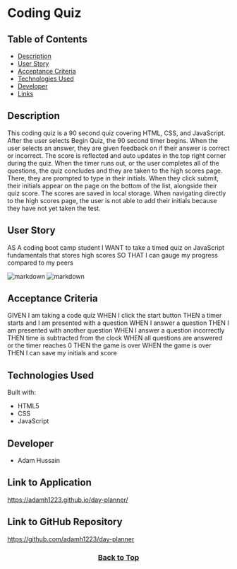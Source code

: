 # Coding Quiz

## Table of Contents

* [Description](#description)
* [User Story](#user-story)
* [Acceptance Criteria](#acceptance-criteria)
* [Technologies Used](#technologies-used)
* [Developer](#developer)
* [Links](#link-to-application)

## Description
This coding quiz is a 90 second quiz covering HTML, CSS, and JavaScript. After the user selects Begin Quiz, the 90 second timer begins. When the user selects an answer, they are given feedback on if their answer is correct or incorrect. The score is reflected and auto updates in the top right corner during the quiz. When the timer runs out, or the user completes all of the questions, the quiz concludes and they are taken to the high scores page. There, they are prompted to type in their initials. When they click submit, their initials appear on the page on the bottom of the list, alongside their quiz score. The scores are saved in local storage. When navigating directly to the high scores page, the user is not able to add their initials because they have not yet taken the test.

## User Story
AS A coding boot camp student
I WANT to take a timed quiz on JavaScript fundamentals that stores high scores
SO THAT I can gauge my progress compared to my peers


![markdown](./Assets/markdown-1.png)
![markdown](./Assets/markdown-2.png)


## Acceptance Criteria

GIVEN I am taking a code quiz
WHEN I click the start button
THEN a timer starts and I am presented with a question
WHEN I answer a question
THEN I am presented with another question
WHEN I answer a question incorrectly
THEN time is subtracted from the clock
WHEN all questions are answered or the timer reaches 0
THEN the game is over
WHEN the game is over
THEN I can save my initials and score

## Technologies Used

Built with:
* HTML5
* CSS
* JavaScript

## Developer
* Adam Hussain


## Link to Application
https://adamh1223.github.io/day-planner/

## Link to GitHub Repository
https://github.com/adamh1223/day-planner

### <p align="center">[Back to Top](#day-planner)</p> 
